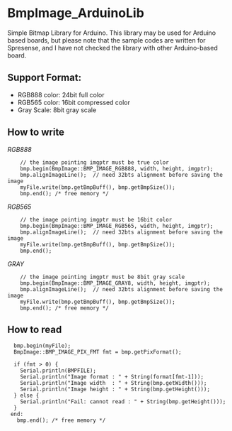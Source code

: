 # BmpImage_ArduinoLib
 Simple Bitmap Library for Arduino.
 This library may be used for Arduino based boards, but please note that the sample codes are written for Spresense, and I have not checked the library with other Arduino-based board. 
 
## Support Format:
   - RGB888 color: 24bit full color
   - RGB565 color: 16bit compressed color
   - Gray Scale:   8bit gray scale
   
   
## How to write
   *RGB888*
   ```
       // the image pointing imgptr must be true color
       bmp.begin(BmpImage::BMP_IMAGE_RGB888, width, height, imgptr);
       bmp.alignImageLine();  // need 32bts alignment before saving the image
       myFile.write(bmp.getBmpBuff(), bmp.getBmpSize());
       bmp.end(); /* free memory */
   ```
   *RGB565*
   ```
       // the image pointing imgptr must be 16bit color
       bmp.begin(BmpImage::BMP_IMAGE_RGB565, width, height, imgptr);
       bmp.alignImageLine();  // need 32bts alignment before saving the image
       myFile.write(bmp.getBmpBuff(), bmp.getBmpSize());
       bmp.end();
   ```
   *GRAY*
   ```
       // the image pointing imgptr must be 8bit gray scale
       bmp.begin(BmpImage::BMP_IMAGE_GRAY8, width, height, imgptr); 
       bmp.alignImageLine();  // need 32bts alignment before saving the image
       myFile.write(bmp.getBmpBuff(), bmp.getBmpSize());
       bmp.end(); /* free memory */
   ```

## How to read
 ```
   bmp.begin(myFile);
   BmpImage::BMP_IMAGE_PIX_FMT fmt = bmp.getPixFormat();

   if (fmt > 0) {
     Serial.println(BMPFILE);
     Serial.println("Image format : " + String(format[fmt-1]));
     Serial.println("Image width  : " + String(bmp.getWidth()));
     Serial.println("Image height : " + String(bmp.getHeight()));
   } else {
     Serial.println("Fail: cannot read : " + String(bmp.getHeight()));
   }
  end:
    bmp.end(); /* free memory */
 ```
